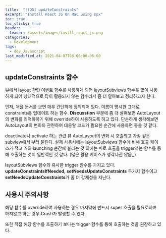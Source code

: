 ```yaml
---
title:  "[iOS] updateConstraints"
excerpt: "Install React JS On Mac using npx"
toc: true
toc_sticky: true
header:
  teaser: /assets/images/instll_react_js.png
categories:
  - Development
tags:
  - dev_Javascript
last_modified_at: 2021-04-07T08:06:00-05:00
---
```


## updateConstraints 함수

뷰에서 layout 관련 이벤트 함수를 사용하게 되면 layoutSubviews 함수를 많이 
사용하게 되어 상대적으로 많이 활용되지 않는 함수라서 좀 더 알아보고 정리하고자
한다.

먼저, 애플 문서를 보면 매우 간단하게 정의되어 있다. 이름이 명시한 그대로 constraints를 업데이트 하는 함수. **Discusstion** 부분에 좀 더 살펴보면
AutoLayout의 변화를 최적화하기 위해 override하여 사용하도록 하고 있다.
단순하게 생각해보면 AutoLayout의 변화와 관련하여 대응할 코드가 필요한 순간에
사용하면 좋을 것 같다.

deactivate나 activate 하는 관련 뷰 AutoLayout의 변화 시 호출되고 가장 깊은 subview에서 부터 불린다. 실제 사용시에는 layoutSubviews 함수에 비해 호출 케이스가 적고 거의 launching 순간에 불리는 것 외에는 따로 호출을 trigger하는 함수를 통해 호출하는 것이 일반적인 것 같다. (많은 활용 케이스가 생각나진 않음,,)
 
 layoutSubviews 함수와 유사한 trigger 함수를 가지고 있다.  **updateConstraintsIfNeeded**, **setNeedsUpdateConstraints** 두가지 함수이고  **setNeedsUpdateConstraints**가 좀 더 강제성을 지닌다.

## 사용시 주의사항
해당 함수를 override하여 사용하는 경우 마지막에 반드시 super 호출을 필요로하며 하지않고 하는 경우 Crash가 발생할 수 있다. 

또한 직접 해당 함수를 호출하기 보다는 trigger 함수를 통해 호출하는 것을 권장하고 있다.



